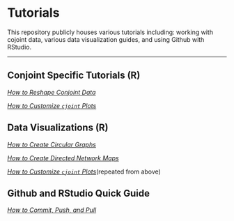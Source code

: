 # Tutorials
This repository publicly houses various tutorials including: working with cojoint data, various data visualization guides, and using Github with RStudio.

------
## Conjoint Specific Tutorials (R)
[*How to Reshape Conjoint Data*](https://github.com/asdurso/How-to-Reshape-Conjoint-Data-in-R)

[*How to Customize `cjoint` Plots*](https://github.com/asdurso/Customizing-cjoint-Plots)

## Data Visualizations (R)
[*How to Create Circular Graphs*](https://github.com/asdurso/How-to-Create-Circular-Graphs-in-R)

[*How to Create Directed Network Maps*](https://github.com/asdurso/How-to-Create-Directed-Network-Maps-in-R)

[*How to Customize `cjoint` Plots*](https://github.com/asdurso/Customizing-cjoint-Plots)(repeated from above)

## Github and RStudio Quick Guide

[*How to Commit, Push, and Pull*](https://github.com/asdurso/How-to-Commit-Push-Pull)
